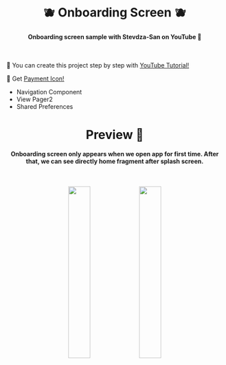 <h1 align="center">🫐 Onboarding Screen 🫐 </h1>

<h4 align="center">
Onboarding screen sample with Stevdza-San on YouTube 💙
</h4></br>

🍭 You can create this project step by step with [YouTube Tutorial!](https://www.youtube.com/watch?v=COZ3j8Dwlog)

🍭 Get [Payment Icon!](https://www.freepik.com/free-vector/concept-landing-page-credit-card-payment_5568520.htm#page=1&query=payment&position=39)


- Navigation Component
- View Pager2
- Shared Preferences


<h1 align="center"> Preview 👀 </h1>

<h4 align="center">
Onboarding screen only appears when we open app for first time. After that, we can see directly home fragment after splash screen. 
</h4></br>

<p align="center">
<img src="https://user-images.githubusercontent.com/47380312/131252088-6f077193-4ddd-4bfb-b62e-de7e16d9b14b.gif" width="32%"/>
<img src="https://user-images.githubusercontent.com/47380312/131252101-199181b9-f4d7-4b3b-a2f4-e1b52fbab2df.gif" width="32%"/>
</p>

